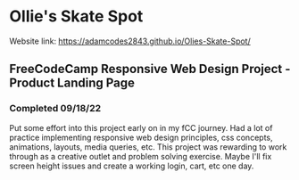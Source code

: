 # Ollie's Skate Spot

Website link: https://adamcodes2843.github.io/Olies-Skate-Spot/

## FreeCodeCamp Responsive Web Design Project - Product Landing Page

### Completed 09/18/22

Put some effort into this project early on in my fCC journey. Had a lot of practice implementing responsive web design principles, css concepts, animations, layouts, media queries, etc. This project was rewarding to work through as a creative outlet and problem solving exercise. Maybe I'll fix screen height issues and create a working login, cart, etc one day.